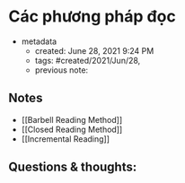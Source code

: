 # Các phương pháp đọc 

- metadata
	- created: June 28, 2021 9:24 PM 
	- tags: #created/2021/Jun/28,
	- previous note:

## Notes
- [[Barbell Reading Method]]
- [[Closed Reading Method]]
- [[Incremental Reading]]


## Questions & thoughts:

